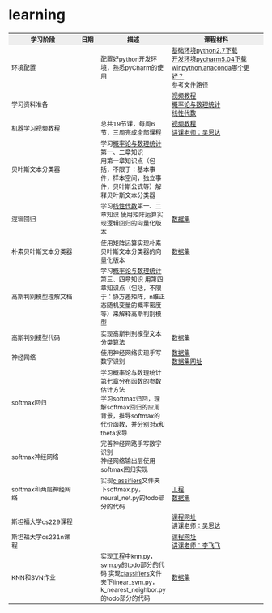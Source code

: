 # learning

<table style="border-collapse:collapse;font-size:12px">
  <tr style="background-color:#eee">
    <th style="border:none;width:130">学习阶段</th>
    <th style="border:none;width:30">日期</th>
    <th style="border:none">描述</th>
    <th style="border:none;width:180">课程材料</th>
  </tr>
  <tr>
    <td style="border:none">环境配置</td>
    <td style="border:none"></td>
    <td style="border:none">配置好python开发环境，熟悉pyCharm的使用</td>
    <td style="border:none">
      <a href="https://www.continuum.io/downloads">基础环境python2.7下载</a><br/>
      <a href="https://www.jetbrains.com/pycharm/download/#section=windows">开发环境pycharm5.04下载</a><br/>
      <a href="http://www.zhihu.com/question/27615938">winpython,anaconda哪个更好？</a><br/>
      <a href="/python/python环境配置_20160316.doc">参考文件路径</a>
    </td>
  </tr>
  <tr>
    <td style="border:none">学习资料准备</td>
    <td style="border:none"></td>
    <td style="border:none"></td>
    <td style="border:none">
      <a href="https://www.coursera.org/learn/machine-learning">视频教程</a><br/>
      <a href="http://product.dangdang.com/23760742.html">概率论与数理统计</a><br/>
      <a href="http://product.dangdang.com/20942891.html">线性代数</a>
    </td>
  </tr>
  <tr>
    <td style="border:none">机器学习视频教程</td>
    <td style="border:none"></td>
    <td style="border:none">总共19节课，每周6节，三周完成全部课程</td>
    <td style="border:none">
      <a href="https://www.coursera.org/learn/machine-learning">视频教程</a><br/>
      <a href="http://baike.baidu.com/link?url=cbQBFt77LMfMNq1jDVEMBe-DOiLPMbXHi5J1PyMrdNA_cIqqZXFbiwqLq4ZZGGbvmz8Ffg7tTFivQBhv8pTL1a">讲课老师：吴恩达</a><br/>
    </td>
  </tr>
  <tr>
    <td style="border:none">贝叶斯文本分类器</td>
    <td style="border:none"></td>
    <td style="border:none">
      学习<a href="http://product.dangdang.com/23760742.html">概率论与数理统计</a>第一、二章知识<br/>
      用第一章知识点（包括，不限于：基本事件，样本空间，独立事件，贝叶斯公式等）解释贝叶斯文本分类器
    </td>
    <td style="border:none"></td>
  </tr>
  <tr>
    <td style="border:none">逻辑回归</td>
    <td style="border:none"></td>
    <td style="border:none">
      学习<a href="http://product.dangdang.com/20942891.html">线性代数</a>第一、二章知识
      使用矩阵运算实现逻辑回归的向量化版本
    </td>
    <td style="border:none">
      <a href="data_set/comment_sentiment">数据集</a><br/>
    </td>
  </tr>
  <tr>
    <td style="border:none">朴素贝叶斯文本分类器</td>
    <td style="border:none"></td>
    <td style="border:none">
      使用矩阵运算实现朴素贝叶斯文本分类器的向量化版本
    </td>
    <td style="border:none">
      <a href="data_set/comment_sentiment">数据集</a><br/>
    </td>
  </tr>
  <tr>
    <td style="border:none">高斯判别模型理解文档</td>
    <td style="border:none"></td>
    <td style="border:none">
      学习<a href="http://product.dangdang.com/23760742.html">概率论与数理统计</a>第三、四章知识
      用第四章知识点（包括，不限于：协方差矩阵，n维正态随机变量的概率密度等）来解释高斯判别模型
    </td>
    <td style="border:none"></td>
  </tr>
  <tr>
    <td style="border:none">高斯判别模型代码</td>
    <td style="border:none"></td>
    <td style="border:none">
      实现高斯判别模型文本分类算法
    </td>
    <td style="border:none">
      <a href="data_set/comment_sentiment">数据集</a><br/>
    </td>
  </tr>
  <tr>
    <td style="border:none">神经网络</td>
    <td style="border:none"></td>
    <td style="border:none">
      使用神经网络实现手写数字识别
    </td>
    <td style="border:none">
      <a href="data_set/mnist">数据集</a><br/>
      <a href="http://yann.lecun.com/exdb/mnist/">数据集网址</a><br/>
    </td>
  </tr>
  <tr>
    <td style="border:none">softmax回归</td>
    <td style="border:none"></td>
    <td style="border:none">
      学习概率论与数理统计第七章分布函数的参数估计方法<br/>
      学习softmax归回，理解softmax回归的应用背景，推导softmax的代价函数，并分别对x和theta求导
    </td>
    <td style="border:none"></td>
  </tr>
  <tr>
    <td style="border:none">softmax神经网络</td>
    <td style="border:none"></td>
    <td style="border:none">
      完善神经网路手写数字识别<br/>
      神经网络输出层使用softmax回归实现
    </td>
    <td style="border:none"></td>
  </tr>
  <tr>
    <td style="border:none">softmax和两层神经网络</td>
    <td style="border:none"></td>
    <td style="border:none">
      实现<a href="project/ltDLA1/cs231n/classifiers">classifiers</a>文件夹下softmax.py，neural_net.py的todo部分的代码
    </td>
    <td style="border:none">
      <a href="project/ltDLA1">工程</a><br/>
      <a href="data_set/cifar-10-batches-py">数据集</a>
    </td>
  </tr>
  <tr>
    <td style="border:none">斯坦福大学cs229课程</td>
    <td style="border:none"></td>
    <td style="border:none"></td>
    <td style="border:none">
      <a href="http://open.163.com/special/opencourse/machinelearning.html">课程网址</a><br/>
      <a href="http://baike.baidu.com/link?url=cbQBFt77LMfMNq1jDVEMBe-DOiLPMbXHi5J1PyMrdNA_cIqqZXFbiwqLq4ZZGGbvmz8Ffg7tTFivQBhv8pTL1a">讲课老师：吴恩达</a><br/>
    </td>
  </tr>
  <tr>
    <td style="border:none">斯坦福大学cs231n课程</td>
    <td style="border:none"></td>
    <td style="border:none"></td>
    <td style="border:none">
      <a href="http://cs231n.stanford.edu/">课程网址</a><br/>
      <a href="http://baike.baidu.com/link?url=j6j_IoaVUNRPWnKwKXXYeibTugDOQ_WTMjZX-FRp9qvxB-qd1KGeHF5-hCzjpeIs0CxPrkYj0rVA6vMnEa2xuK">讲课老师：李飞飞</a><br/>
    </td>
  </tr>
  <tr>
    <td style="border:none">KNN和SVN作业</td>
    <td style="border:none"></td>
    <td style="border:none">
      实现<a href="project/ltDLA1">工程</a>中knn.py，svm.py的todo部分的代码
      实现<a href="project/ltDLA1/cs231n/classifiers">classifiers</a>文件夹下linear_svm.py，k_nearest_neighbor.py的todo部分的代码
    </td>
    <td style="border:none">
      <a href="data_set/cifar-10-batches-py">数据集</a><br/>
    </td>
  </tr>
</table>
